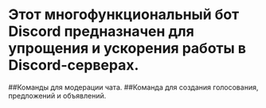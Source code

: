 # Этот многофункциональный бот Discord предназначен для упрощения и ускорения работы в Discord-серверах. 
##Команды для модерации чата.
##Команда для создания голосования, предложений и объявлений.
